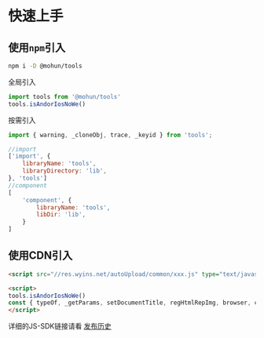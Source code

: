 # 快速上手
## 使用`npm`引入

```bash
npm i -D @mohun/tools
```

全局引入
```js
import tools from '@mohun/tools'
tools.isAndorIosNoWe()
```

按需引入
```js
import { warning, _cloneObj, trace, _keyid } from 'tools';

//import
['import', {
    libraryName: 'tools',
    libraryDirectory: 'lib',
}, 'tools']
//component
[
  	'component', {
    	libraryName: 'tools',
    	libDir: 'lib',
  	}
]
```

## 使用CDN引入
```html
<script src="//res.wyins.net/autoUpload/common/xxx.js" type="text/javascript"></script>

<script>
tools.isAndorIosNoWe()
const { typeOf, _getParams, setDocumentTitle, regHtmlRepImg, browser, cookie } = tools;
</script>
```
详细的JS-SDK链接请看 [发布历史](common/changelog)
